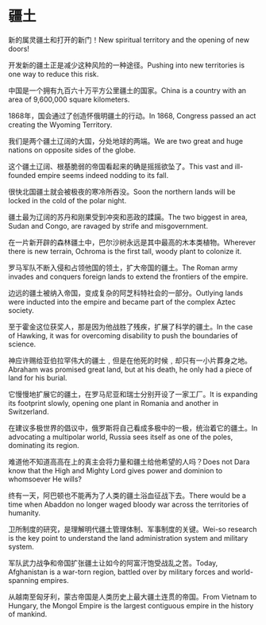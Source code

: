 # 疆土

<p><span class="chinese">新的属灵疆土和打开的新门！</span><span class="english">New spiritual territory and the opening of new doors!</span></p>

<p><span class="chinese">开发新的疆土正是减少这种风险的一种途径。</span><span class="english">Pushing into new territories is one way to reduce this risk.</span></p>

<p><span class="chinese">中国是一个拥有九百六十万平方公里疆土的国家。</span><span class="english">China is a country with an area of 9,600,000 square kilometers.</span></p>

<p><span class="chinese">1868年，国会通过了创造怀俄明疆土的行动。</span><span class="english">In 1868, Congress passed an act creating the Wyoming Territory.</span></p>

<p><span class="chinese">我们是两个疆土辽阔的大国，分处地球的两端。</span><span class="english">We are two great and huge nations on opposite sides of the globe.</span></p>

<p><span class="chinese">这个疆土辽阔、根基脆弱的帝国看起来的确是摇摇欲坠了。</span><span class="english">This vast and ill-founded empire seems indeed nodding to its fall.</span></p>

<p><span class="chinese">很快北国疆土就会被极夜的寒冷所吞没。</span><span class="english">Soon the northern lands will be locked in the cold of the polar night.</span></p>

<p><span class="chinese">疆土最为辽阔的苏丹和刚果受到冲突和恶政的蹂躏。</span><span class="english">The two biggest in area, Sudan and Congo, are ravaged by strife and misgovernment.</span></p>

<p><span class="chinese">在一片新开辟的森林疆土中，巴尔沙树永远是其中最高的木本类植物。</span><span class="english">Wherever there is new terrain, Ochroma is the first tall, woody plant to colonize it.</span></p>

<p><span class="chinese">罗马军队不断入侵和占领他国的领土，扩大帝国的疆土。</span><span class="english">The Roman army invades and conquers foreign lands to extend the frontiers of the empire.</span></p>

<p><span class="chinese">边远的疆土被纳入帝国，变成复杂的阿芝科特社会的一部分。</span><span class="english">Outlying lands were inducted into the empire and became part of the complex Aztec society.</span></p>

<p><span class="chinese">至于霍金这位获奖人，那是因为他战胜了残疾，扩展了科学的疆土。</span><span class="english">In the case of Hawking, it was for overcoming disability to push the boundaries of science.</span></p>

<p><span class="chinese">神应许赐给亚伯拉罕伟大的疆土﹐但是在他死的时候﹐却只有一小片葬身之地。</span><span class="english">Abraham was promised great land, but at his death, he only had a piece of land for his burial.</span></p>

<p><span class="chinese">它慢慢地扩展它的疆土，在罗马尼亚和瑞士分别开设了一家工厂。</span><span class="english">It is expanding its footprint slowly, opening one plant in Romania and another in Switzerland.</span></p>

<p><span class="chinese">在建议多极世界的倡议中，俄罗斯将自己看成多极中的一极，统治着它的疆土。</span><span class="english">In advocating a multipolar world, Russia sees itself as one of the poles, dominating its region.</span></p>

<p><span class="chinese">难道他不知道高高在上的真主会将力量和疆土给他希望的人吗？</span><span class="english">Does not Dara know that the High and Mighty Lord gives power and dominion to whomsoever He wills?</span></p>

<p><span class="chinese">终有一天，阿巴顿也不能再为了人类的疆土浴血征战下去。</span><span class="english">There would be a time when Abaddon no longer waged bloody war across the territories of humanity.</span></p>

<p><span class="chinese">卫所制度的研究，是理解明代疆土管理体制、军事制度的关键。</span><span class="english">Wei-so research is the key point to understand the land administration system and military system.</span></p>

<p><span class="chinese">军队武力战争和帝国扩张疆土让如今的阿富汗饱受战乱之苦。</span><span class="english">Today, Afghanistan is a war-torn region, battled over by military forces and world-spanning empires.</span></p>

<p><span class="chinese">从越南至匈牙利，蒙古帝国是人类历史上最大疆土连贯的帝国。</span><span class="english">From Vietnam to Hungary, the Mongol Empire is the largest contiguous empire in the history of mankind.</span></p>

